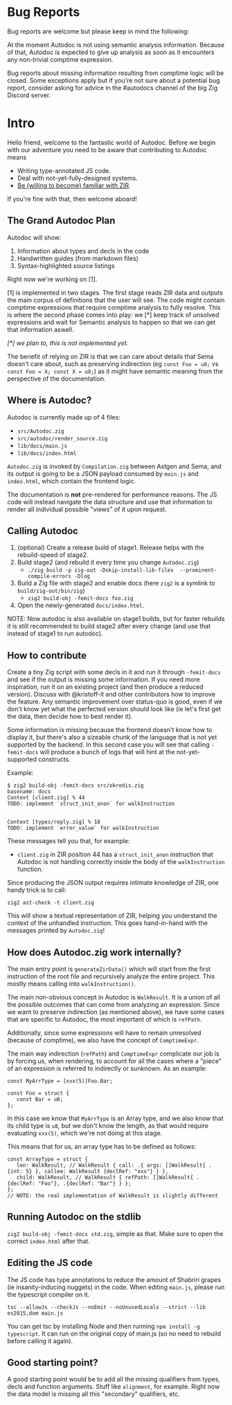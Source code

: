 # Bug Reports
Bug reports are welcome but please keep in mind the following:

At the moment Autodoc is not using semantic analysis information. 
Because of that, Autodoc is expected to give up analysis as soon as it encounters
any non-trivial comptime expression. 

Bug reports about missing information resulting from comptime logic will be closed.
Some exceptions apply but if you're not sure about a potential bug report, consider
asking for advice in the #autodocs channel of the big Zig Discord server.
 
# Intro
Hello friend, welcome to the fantastic world of Autodoc.
Before we begin with our adventure you need to be aware that contributing to Autodoc means
- Writing type-annotated JS code.
- Deal with not-yet-fully-designed systems.
- [Be (willing to become) familiar with ZIR](https://mitchellh.com/zig).

If you're fine with that, then welcome aboard!

## The Grand Autodoc Plan
Autodoc will show:
1. Information about types and decls in the code
2. Handwritten guides (from markdown files)
3. Syntax-highlighted source listings

Right now we're working on [1]. 

[1] is implemented in two stages.
The first stage reads ZIR data and outputs the main corpus of definitions that the user will see.
The code might contain comptime expressions that require comptime analysis to fully resolve.
This is where the second phase comes into play: we [*] keep track of unsolved expressions and wait
for Semantic analysis to happen so that we can get that information aswell.

*[\*] we plan to, this is not implemented yet.*


The benefit of relying on ZIR is that we can care about details that Sema doesn't care about, such as preserving indirection (eg `const Foo = u8;` vs `const Foo = X; const X = u8;`) as it might have semantic meaning from the perspective of the documentation.

## Where is Autodoc?

Autodoc is currently made up of 4 files:
- `src/Autodoc.zig`
- `src/autodoc/render_source.zig`
- `lib/docs/main.js`
- `lib/docs/index.html`

`Autodoc.zig` is invoked by `Compilation.zig` between Astgen and Sema, and its output is going to be a JSON payload consumed by `main.js` and `index.html`, which contain the frontend logic.

The documentation is **not** pre-rendered for performance reasons. The JS code will instead navigate the data structure and use that information to render all individual possible "views" of it upon request.

## Calling Autodoc

1. (optional) Create a release build of stage1. Release helps with the rebuild-speed of stage2.
2. Build stage2 (and rebuild it every time you change `Autodoc.zig`)
   - `./zig build -p zig-out -Dskip-install-lib-files  --prominent-compile-errors -Dlog` 
3. Build a Zig file with stage2 and enable docs (here `zig2` is a symlink to `build/zig-out/bin/zig`)
   - `zig2 build-obj -femit-docs foo.zig`
4. Open the newly-generated `docs/index.html`.

NOTE: Now autodoc is also available on stage1 builds, but for faster rebuilds it is still recommended to build stage2 after every change (and use that instead of stage1 to run autodoc).

## How to contribute

Create a tiny Zig script with some decls in it and run it through `-femit-docs` and see if the output is missing some information. If you need more inspiration, run it on an existing project (and then produce a reduced version). Discuss with @kristoff-it and other contributors how to improve the feature. Any semantic improvement over status-quo is good, even if we don't know yet what the perfected version should look like (ie let's first get the data, then decide how to best render it).

Some information is missing because the frontend doesn't know how to display it, but there's also a sizeable chunk of the language that is not yet supported by the backend. In this second case you will see that calling `-femit-docs` will produce a bunch of logs that will hint at the not-yet-supported constructs.

Example:

```
$ zig2 build-obj -femit-docs src/okredis.zig
basename: docs
Context [client.zig] % 44
TODO: implement `struct_init_anon` for walkInstruction


Context [types/reply.zig] % 18
TODO: implement `error_value` for walkInstruction
```

These messages tell you that, for example: 
- `client.zig` in ZIR position 44 has a `struct_init_anon` instruction that Autodoc is not handling correctly inside the body of the `walkInstruction` function.

Since producing the JSON output requires intimate knowledge of ZIR, one handy trick is to call:

`zig2 ast-check -t client.zig`

This will show a textual representation of ZIR, helping you understand the context of the unhandled instruction.
This goes hand-in-hand with the messages printed by `Autodoc.zig`!

## How does Autodoc.zig work internally?

The main entry point is `generateZirData()` which will start from the first instruction of the root file and recursively analyze the entire project. This mostly means calling into `walkInstruction()`.

The main non-obvious concept in Autodoc is `WalkResult`. It is a union of all the possible outcomes that can come from analyzing an expression. Since we want to preserve indirection (as mentioned above), we have some cases that are specific to Autodoc, the most important of which is `refPath`.

Additionally, since some expressions will have to remain unresolved (because of comptime), we also have the concept of `ComptimeExpr`. 

The main way indirection (`refPath`) and `ComptimeExpr` complicate our job is by forcing us, when rendering, to account for all the cases where a "piece" of an expression is referred to indirectly or sunknown. As an example:

```zig
const MyArrType = [xxx(5)]Foo.Bar;

const Foo = struct {
   const Bar = u8;
};

```

In this case we know that `MyArrType` is an Array type, and we also know that its child type is `u8`, but we don't know the length, as that would require evaluating `xxx(5)`, which we're not doing at this stage.

This means that for us, an array type has to be defined as follows:

```zig
const ArrayType = struct {
   len: WalkResult, // WalkResult { call: .{ args: []WalkResult{ .{int: 5} }, callee: WalkResult {declRef: "xxx"} } }, 
   child: WalkResult, // WalkResult { refPath: []WalkResult{ .{declRef: "Foo"}, .{declRef: "Bar"} } };
};
// NOTE: the real implementation of WalkResult is slightly different
```

## Running Autodoc on the stdlib
`zig2 build-obj -femit-docs std.zig`, simple as that. Make sure to open the correct `index.html` after that.

## Editing the JS code
The JS code has type annotations to reduce the amount of Shabriri grapes (ie insanity-inducing nuggets) in the code.
When editing `main.js`, please run the typescript compiler on it.

`tsc --allowJs --checkJs --noEmit --noUnusedLocals --strict --lib es2015,dom main.js`

You can get tsc by installing Node and then running `npm install -g typescript`.
It can run on the original copy of main.js (so no need to rebuild before calling it again).

## Good starting point?
A good starting point would be to add all the missing qualifiers from types, decls and function arguments. Stuff like `alignment`, for example. Right now the data model is missing all this "secondary" qualifiers, etc.




